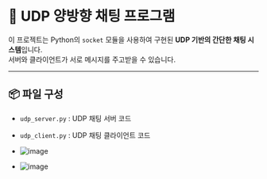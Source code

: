 # 📨 UDP 양방향 채팅 프로그램

이 프로젝트는 Python의 `socket` 모듈을 사용하여 구현된 **UDP 기반의 간단한 채팅 시스템**입니다.  
서버와 클라이언트가 서로 메시지를 주고받을 수 있습니다.

---

## 📦 파일 구성

- `udp_server.py` : UDP 채팅 서버 코드
- `udp_client.py` : UDP 채팅 클라이언트 코드
- ![image](https://github.com/user-attachments/assets/c78e8223-6afe-4067-81cd-c6e88e43009d)

-  ![image](https://github.com/user-attachments/assets/f1352664-4d66-4cb2-81ff-3afd6ca67389)

